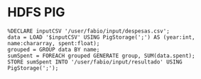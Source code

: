 # HDFS PIG

    %DECLARE inputCSV '/user/fabio/input/despesas.csv';
    data = LOAD '$inputCSV' USING PigStorage(';') AS (year:int, name:chararray, spent:float);
    grouped = GROUP data BY name;
    sumSpent = FOREACH grouped GENERATE group, SUM(data.spent);
    STORE sumSpent INTO '/user/fabio/input/resultado' USING PigStorage(';');